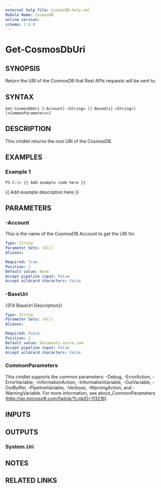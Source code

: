 ```yaml
---
external help file: CosmosDB-help.xml
Module Name: CosmosDB
online version: 
schema: 2.0.0
---
```


# Get-CosmosDbUri

## SYNOPSIS
Return the URI of the CosmosDB that Rest APIs requests will
be sent to.

## SYNTAX

```
Get-CosmosDbUri [-Account] <String> [[-BaseUri] <String>] [<CommonParameters>]
```

## DESCRIPTION
This cmdlet returns the root URI of the CosmosDB.

## EXAMPLES

### Example 1
```
PS C:\> {{ Add example code here }}
```

{{ Add example description here }}

## PARAMETERS

### -Account
This is the name of the CosmosDB Account to get the URI
for.

```yaml
Type: String
Parameter Sets: (All)
Aliases: 

Required: True
Position: 1
Default value: None
Accept pipeline input: False
Accept wildcard characters: False
```

### -BaseUri
{{Fill BaseUri Description}}

```yaml
Type: String
Parameter Sets: (All)
Aliases: 

Required: False
Position: 2
Default value: Documents.azure.com
Accept pipeline input: False
Accept wildcard characters: False
```

### CommonParameters
This cmdlet supports the common parameters: -Debug, -ErrorAction, -ErrorVariable, -InformationAction, -InformationVariable, -OutVariable, -OutBuffer, -PipelineVariable, -Verbose, -WarningAction, and -WarningVariable. For more information, see about_CommonParameters (http://go.microsoft.com/fwlink/?LinkID=113216).

## INPUTS

## OUTPUTS

### System.Uri

## NOTES

## RELATED LINKS

